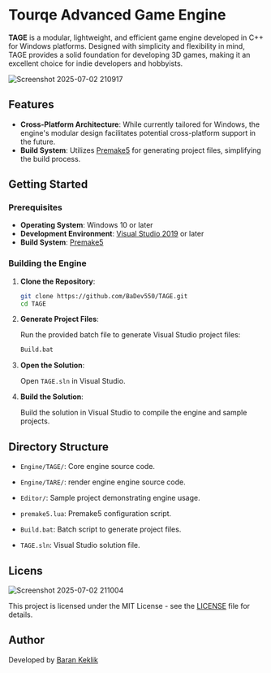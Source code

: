 # Tourqe Advanced Game Engine

**TAGE** is a modular, lightweight, and efficient game engine developed in C++ for Windows platforms. Designed with simplicity and flexibility in mind, TAGE provides a solid foundation for developing 3D games, 
making it an excellent choice for indie developers and hobbyists.

![Screenshot 2025-07-02 210917](https://github.com/user-attachments/assets/1a3589a0-b51e-42be-ab91-8dca6b9f943c)

## Features

* **Cross-Platform Architecture**: While currently tailored for Windows, the engine's modular design facilitates potential cross-platform support in the future.
* **Build System**: Utilizes [Premake5](https://premake.github.io/) for generating project files, simplifying the build process.

## Getting Started

### Prerequisites

* **Operating System**: Windows 10 or later
* **Development Environment**: [Visual Studio 2019](https://visualstudio.microsoft.com/) or later
* **Build System**: [Premake5](https://premake.github.io/)

### Building the Engine

1. **Clone the Repository**:

   ```bash
   git clone https://github.com/BaDev550/TAGE.git
   cd TAGE
   ```

2. **Generate Project Files**:

   Run the provided batch file to generate Visual Studio project files:

   ```bash
   Build.bat
   ```

3. **Open the Solution**:

   Open `TAGE.sln` in Visual Studio.

4. **Build the Solution**:

   Build the solution in Visual Studio to compile the engine and sample projects.

## Directory Structure

* `Engine/TAGE/`: Core engine source code.
* `Engine/TARE/`: render engine engine source code.

* `Editor/`: Sample project demonstrating engine usage.

* `premake5.lua`: Premake5 configuration script.
* `Build.bat`: Batch script to generate project files.
* `TAGE.sln`: Visual Studio solution file.

## Licens

![Screenshot 2025-07-02 211004](https://github.com/user-attachments/assets/b2c617d7-2631-4deb-8e5f-dfc63d39e7d0)

This project is licensed under the MIT License - see the [LICENSE](LICENSE) file for details.

## Author

Developed by [Baran Keklik](mailto:keklikbaran91@gmail.com)
